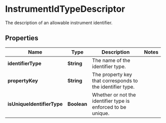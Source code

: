 

# InstrumentIdTypeDescriptor

The description of an allowable instrument identifier.

## Properties

| Name | Type | Description | Notes |
|------------ | ------------- | ------------- | -------------|
|**identifierType** | **String** | The name of the identifier type. |  |
|**propertyKey** | **String** | The property key that corresponds to the identifier type. |  |
|**isUniqueIdentifierType** | **Boolean** | Whether or not the identifier type is enforced to be unique. |  |



